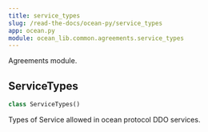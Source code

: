 ```yaml
---
title: service_types
slug: /read-the-docs/ocean-py/service_types
app: ocean.py
module: ocean_lib.common.agreements.service_types
---
```

Agreements module.

## ServiceTypes

```python
class ServiceTypes()
```

Types of Service allowed in ocean protocol DDO services.

